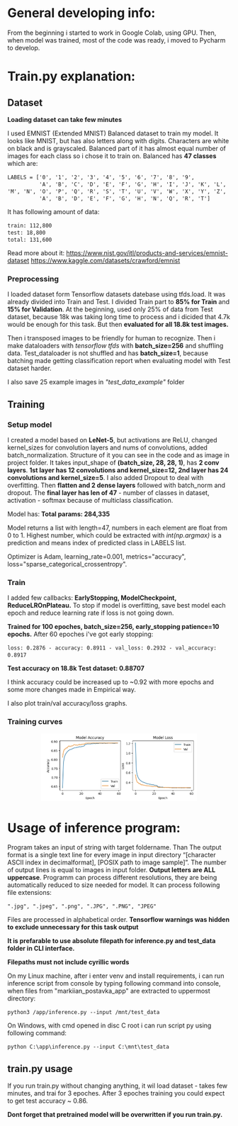 # General developing info:
From the beginning i started to work in Google Colab, using GPU. Then, when model was trained, most of the code was ready, i moved to Pycharm to develop.

# Train.py explanation:
## Dataset
**Loading dataset can take few minutes**

I used EMNIST (Extended MNIST) Balanced dataset to train my model. It looks like MNIST, but has also letters along with digits. Characters are white on black and is grayscaled. Balanced part of it has almost equal number of images for each class so i chose it to train on. Balanced has **47 classes** which are: 

```
LABELS = ['0', '1', '2', '3', '4', '5', '6', '7', '8', '9', 
          'A', 'B', 'C', 'D', 'E', 'F', 'G', 'H', 'I', 'J', 'K', 'L', 'M', 'N', 'O', 'P', 'Q', 'R', 'S', 'T', 'U', 'V', 'W', 'X', 'Y', 'Z',
          'A', 'B', 'D', 'E', 'F', 'G', 'H', 'N', 'Q', 'R', 'T']
```
It has following amount of data:
```
train: 112,800
test: 18,800
total: 131,600
```
Read more about it:
https://www.nist.gov/itl/products-and-services/emnist-dataset
https://www.kaggle.com/datasets/crawford/emnist

### Preprocessing

I loaded dataset form Tensorflow datasets datebase using tfds.load. It was already divided into Train and Test. I divided Train part to **85% for Train** and **15% for Validation**. At the  beginning, used only 25% of data from Test dataset, because 18k was taking long time to process and i dicided that 4.7k would be enough for this task. But then **evaluated for all 18.8k test images.**

Then i transposed images to be friendly for human to recognize. 
Then i make dataloaders with *tensorflow tfds* with **batch_size=256** and shuffling data. Test_dataloader is not shuffled and has **batch_size=1**, because batching made getting classification report when evaluating model with Test dataset harder.

I also save 25 example images in *"test_data_example"* folder

## Training
### Setup model
I created a model based on **LeNet-5**, but activations are ReLU, changed kernel_sizes for convolution layers and nums of convolutions, added batch_normalization. Structure of it you can see in the code and as image in project folder. It takes input_shape of **(batch_size, 28, 28, 1)**, has **2 conv layers**. **1st layer has 12 convolutions and kernel_size=12, 2nd layer has 24 convolutions and kernel_size=5**. I also added Dropout to deal with overfitting. Then **flatten and 2 dense layers** followed with batch_norm and dropout. The **final layer has len of 47** - number of classes in dataset, activation - softmax because of multiclass classification. 

Model has: **Total params: 284,335**

Model returns a list with length=47, numbers in each element are float from 0 to 1. Highest number, which could be extracted with *int(np.argmax)* is a prediction and means index of predicted class in LABELS list.

Optimizer is Adam, learning_rate=0.001, metrics="accuracy", loss="sparse_categorical_crossentropy". 

### Train
I added few callbacks: **EarlyStopping, ModelCheckpoint, ReduceLROnPlateau.** 
To stop if model is overfitting, save best model each epoch and reduce learning rate if loss is not going down.

**Trained for 100 epoches, batch_size=256, early_stopping patience=10 epochs.**
After 60 epoches i've got early stopping: 
```
loss: 0.2876 - accuracy: 0.8911 - val_loss: 0.2932 - val_accuracy: 0.8917
```
**Test accuracy on 18.8k Test dataset: 0.88707**

I think accuracy could be increased up to ~0.92 with more epochs and some more changes made in Empirical way.

I also plot train/val accuracy/loss graphs.

### Training curves
<div align="center">
  <p>
     <img width="70%" src="https://github.com/Marikhaker/letter-number-emnist-classificator/blob/main/train_val%20acc_loss%20curves.jpg?raw=true">
  </p>
</div>

# Usage of inference program:
Program takes an input of string with target foldername. Than The output format is a single text line for every image in input directory “[character ASCII index in decimalformat], [POSIX path to image sample]”. The number of output lines is equal to images in input folder. **Output letters are ALL uppercase**. Programm can process different resolutions, they are being automatically reduced to size needed for model.
It can process following file extensions:

```
".jpg", ".jpeg", ".png", ".JPG", ".PNG", "JPEG"
```

Files are processed in alphabetical order.
**Tensorflow warnings was hidden to exclude unnecessary for this task output**

**It is prefarable to use absolute filepath for inference.py and test_data folder in CLI interface.**

**Filepaths must not include cyrillic words**

On my Linux machine, after i enter venv and install requirements, i can run inference script from console by typing following command into console, when files from "markiian_postavka_app" are extracted to uppermost directory:
```
python3 /app/inference.py --input /mnt/test_data
```
On Windows, with cmd opened in disc C root i can run script py using following command:
```
python C:\app\inference.py --input C:\mnt\test_data
```
## train.py usage
If you run train.py without changing anything, it wil load dataset - takes few minutes, and trai for 3 epoches. After 3 epoches training you could expect to get test accuracy ~ 0.86. 

**Dont forget that pretrained model will be overwritten if you run train.py.**
